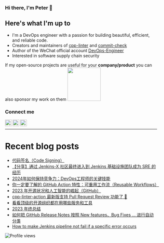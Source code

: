 ### Hi there, I'm Peter 👋

<!-- ![GitHub stats](https://github-readme-stats.vercel.app/api?username=shenxianpeng&show_icons=true&&theme=default&count_private=true&&include_all_commits=true) -->

## Here's what I'm up to

* I'm a DevOps engineer with a passion for building beautiful, efficient, and reliable code.
* Creators and maintainers of [cpp-linter][cpp-linter] and [commit-check][commit-check]
* Author of the WeChat official account [DevOps-Engineer][wechat] 
* Interested in software supply chain security

If my open-source projects are useful for your **company/product** you can also sponsor my work on them
 [<img width="110" src="https://storage.ko-fi.com/cdn/kofi2.png" />][ko-fi]

### Connect me

[<img align="left" alt="shenxianpeng | Gmail" width="22px" src="https://cdn.jsdelivr.net/npm/simple-icons@3.13.0/icons/gmail.svg" />][gmail]
[<img align="left" alt="shenxianpeng | Blogger" width="22px" src="https://cdn.jsdelivr.net/npm/simple-icons@3.13.0/icons/blogger.svg" />][blogger] 
[<img align="left" alt="shenxianpeng | ZhiHu" width="22px" src="https://cdn.jsdelivr.net/npm/simple-icons@3.13.0/icons/zhihu.svg" />][zhihu]

<!-- [<img align="left" alt="shenxianpeng | LinkedIn" width="22px" src="https://cdn.jsdelivr.net/npm/simple-icons@3.13.0/icons/linkedin.svg" />][linkedin] 
 -->
<!-- [<img alt="shenxianpeng | PayPal" width="20px" src="https://www.svgrepo.com/show/354170/paypal.svg" />][paypal] -->
<!-- [<img align="left" alt="shenxianpeng | DEV" width="30px" src="https://cdn.jsdelivr.net/npm/simple-icons@3.13.0/icons/dev-dot-to.svg" />][dev.to] -->

<br />

---

# Recent blog posts

<!-- BLOG-POST-LIST:START -->
- [代码签名（Code Signing）](https://shenxianpeng.github.io/2024/04/code-sign/)
- [【分享】通过 Jenkins-X 社区最终进入到 Jenkins 基础设施团队成为 SRE 的经历](https://shenxianpeng.github.io/2024/04/jenkins-contributors/)
- [2024年如何保持竞争力：DevOps工程师的关键技能](https://shenxianpeng.github.io/2024/04/devops-skills-2024/)
- [你一定要了解的 GitHub Action 特性：可重用工作流（Reusable Workflows）](https://shenxianpeng.github.io/2024/03/reusable-workflows/)
- [2023 年开源状况和人工智能的崛起（GitHub）](https://shenxianpeng.github.io/2024/02/open-source-state/)
- [cpp-linter-action 最新版支持 Pull Request Review 功能了 👏](https://shenxianpeng.github.io/2024/02/cpp-linter-action/)
- [看看顶级的开源组织都在用哪些服务和工具](https://shenxianpeng.github.io/2024/01/apache-services-and-tools/)
- [2023 年终总结](https://shenxianpeng.github.io/2023/12/2023-summary/)
- [如何把 GitHub Release Notes 按照 New features、Bug Fixes ... 进行自动分类](https://shenxianpeng.github.io/2023/12/automatic-categorize-release-notes/)
- [How to make Jenkins pipeline not fail if a specific error occurs](https://shenxianpeng.github.io/2023/12/jenkins-catch-error/)
<!-- BLOG-POST-LIST:END -->

[blogger]: https://shenxianpeng.github.io/
[zhihu]: https://www.zhihu.com/people/shenxianpeng
[wechat]: https://github.com/shenxianpeng/blog/blob/master/source/about/index/qrcode.jpg?raw=true
[linkedin]: https://www.linkedin.com/in/xianpeng-shen/
[gmail]: mailto:xianpeng.shen@gmail.com
[paypal]: https://www.paypal.me/shenxianpeng
[dev.to]: https://dev.to/shenxianpeng
[cpp-linter]: https://github.com/cpp-linter
[commit-check]: https://github.com/commit-check
[ko-fi]: https://ko-fi.com/H2H85WC9L

 ![Profile views](https://komarev.com/ghpvc/?username=shenxianpeng)
 
